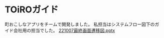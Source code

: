 # TOiROガイド
町おこしなアプリをチームで開発しました。
私担当はシステムフロー図下のガイド会社用の担当でした。
[221007最終画面遷移図.pptx](https://github.com/hamano-maker/TOiRO-Guide/files/10204154/221007.pptx)
